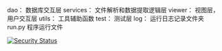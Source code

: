 dao：        数据库交互层
services：   文件解析和数据提取逻辑层
viewer：     视图层，用户交互层
utils：      工具辅助函数
test：       测试层
log：        运行日志记录文件夹
run.py      程序运行文件

[![Security Status](https://www.murphysec.com/platform3/v31/badge/1724706333432696832.svg)](https://www.murphysec.com/console/report/1724706318572277760/1724706333432696832)
